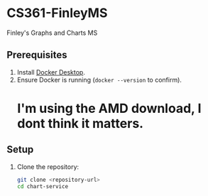 # CS361-FinleyMS
Finley's Graphs and Charts MS

## Prerequisites
1. Install [Docker Desktop](https://www.docker.com/products/docker-desktop).
2. Ensure Docker is running (`docker --version` to confirm).
   # I'm using the AMD download, I dont think it matters.

## Setup

1. Clone the repository:
   ```bash
   git clone <repository-url>
   cd chart-service
